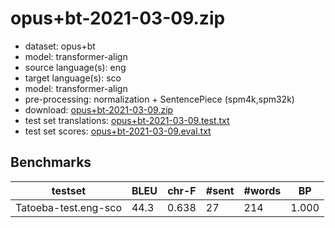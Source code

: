 # opus+bt-2021-03-09.zip

* dataset: opus+bt
* model: transformer-align
* source language(s): eng
* target language(s): sco
* model: transformer-align
* pre-processing: normalization + SentencePiece (spm4k,spm32k)
* download: [opus+bt-2021-03-09.zip](https://object.pouta.csc.fi/Tatoeba-MT-models/eng-sco/opus+bt-2021-03-09.zip)
* test set translations: [opus+bt-2021-03-09.test.txt](https://object.pouta.csc.fi/Tatoeba-MT-models/eng-sco/opus+bt-2021-03-09.test.txt)
* test set scores: [opus+bt-2021-03-09.eval.txt](https://object.pouta.csc.fi/Tatoeba-MT-models/eng-sco/opus+bt-2021-03-09.eval.txt)

## Benchmarks

| testset | BLEU  | chr-F | #sent | #words | BP |
|---------|-------|-------|-------|--------|----|
| Tatoeba-test.eng-sco 	| 44.3 	| 0.638 	| 27 	| 214 	| 1.000 |

